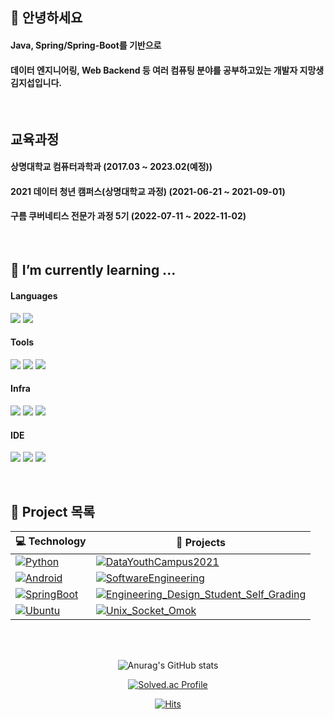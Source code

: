 ## 👋 안녕하세요

#### Java, Spring/Spring-Boot를 기반으로 
#### 데이터 엔지니어링, Web Backend 등 여러 컴퓨팅 분야를 공부하고있는 개발자 지망생 김지섭입니다.


</br>

## 교육과정 

#### 상명대학교 컴퓨터과학과 (2017.03 ~ 2023.02(예정))
#### 2021 데이터 청년 캠퍼스(상명대학교 과정) (2021-06-21 ~ 2021-09-01)
#### 구름 쿠버네티스 전문가 과정 5기 (2022-07-11 ~ 2022-11-02)

<br>

## 🌱 I’m currently learning ...</br>
<p float="left">
 
 #### Languages   
<img src="https://camo.githubusercontent.com/771cc18a712bf9edb0925a86164c34b0d803c4d9177dd4467eff7b777109c723/68747470733a2f2f696d672e736869656c64732e696f2f62616467652f4a6176612d4544384230303f7374796c653d666f722d7468652d6261646765266c6f676f3d6a617661266c6f676f436f6c6f723d7768697465"/> <img src="https://img.shields.io/badge/Python-3776AB?style=for-the-badge&logo=python&logoColor=white"/>

#### Tools   
<img src="https://img.shields.io/badge/Spring-6DB33F?style=for-the-badge&logo=spring&logoColor=white"/> <img src="https://img.shields.io/badge/Spring_Boot-F2F4F9?style=for-the-badge&logo=spring-boot"/> <img src="https://img.shields.io/badge/MySQL-005C84?style=for-the-badge&logo=mysql&logoColor=white"/> 
 
#### Infra 
<img src ="https://img.shields.io/badge/Amazon_AWS-232F3E?style=for-the-badge&logo=amazon-aws&logoColor=white"/> <img src ="https://img.shields.io/badge/Docker-2CA5E0?style=for-the-badge&logo=docker&logoColor=white"/> <img src ="https://img.shields.io/badge/kubernetes-326ce5.svg?&style=for-the-badge&logo=kubernetes&logoColor=white"/>

#### IDE
<img src = "https://img.shields.io/badge/IntelliJIDEA-000000.svg?style=for-the-badge&logo=intellij-idea&logoColor=white"/> <img src = "https://img.shields.io/badge/Jupyter-F37626.svg?&style=for-the-badge&logo=Jupyter&logoColor=white"/> <img src = "https://img.shields.io/badge/PyCharm-000000.svg?&style=for-the-badge&logo=PyCharm&logoColor=white"/>
</p>
 
>>>>>>> 
<!--
**Jeeseob/Jeeseob** is a ✨ _special_ ✨ repository because its `README.md` (this file) appears on your GitHub profile.

Here are some ideas to get you started:

- 🔭 I’m currently working on ...
- 🌱 I’m currently learning ...
- 👯 I’m looking to collaborate on ...
- 🤔 I’m looking for help with ...
- 💬 Ask me about ...
- 📫 How to reach me: ...
- 😄 Pronouns: ...
- ⚡ Fun fact: ...
-->
</br>

## 🔭 Project 목록

<div align="center"> <!--가운데 정렬-->
 
<!-- START OF PROFILE STACK, DO NOT REMOVE -->
| 💻 **Technology** | 🚀 **Projects** |
| - | - |
| [![Python](https://img.shields.io/static/v1?label=&message=Python&color=3C78A9&logo=python&logoColor=FFFFFF)](https://www.python.org/) | [![DataYouthCampus2021](https://img.shields.io/static/v1?label=&message=DataYouthCampus2021&color=000605&logo=github&logoColor=FFFFFF&labelColor=000605)](https://github.com/Jeeseob/DataYouthCampus2021) |
| [![Android](https://img.shields.io/static/v1?label=&message=Android&color=3DDC84&logo=Android&logoColor=FFFFFF)](https://developer.android.com/) | [![SoftwareEngineering](https://img.shields.io/static/v1?label=&message=SoftwareEngineering&color=000605&logo=github&logoColor=FFFFFF&labelColor=000605)](https://github.com/Jeeseob/SoftwareEngineering) |
| [![SpringBoot](https://img.shields.io/static/v1?label=&message=SpringBoot&color=6DB33F&logo=SpringBoot&logoColor=FFFFFF)](https://spring.io/) | [![Engineering_Design_Student_Self_Grading](https://img.shields.io/static/v1?label=&message=Engineering_Design_Student_Self_Grading&color=000605&logo=github&logoColor=FFFFFF&labelColor=000605)](https://github.com/Jeeseob/Engineering_Design_Student_Self_Grading) |
| [![Ubuntu](https://img.shields.io/static/v1?label=&message=Ubuntu&color=E95420&logo=Ubuntu&logoColor=FFFFFF)](https://ubuntu.com/download/desktop) | [![Unix_Socket_Omok](https://img.shields.io/static/v1?label=&message=Unix_Socket_Omok&color=000605&logo=github&logoColor=FFFFFF&labelColor=000605)](https://github.com/Jeeseob/Unix_Socket_Omok) |
<!-- END OF PROFILE STACK, DO NOT REMOVE -->

 </div>
 
 </br>
 </br>
 
 <div align="center"> <!--가운데 정렬-->
 
![Anurag's GitHub stats](https://github-readme-stats.vercel.app/api?username=Jeeseob&show_icons=true&theme=github_dark)
  
 [![Solved.ac Profile](http://mazassumnida.wtf/api/v2/generate_badge?boj=jeeseob5761)](https://solved.ac/jeeseob5761/)
 
 [![Hits](https://hits.seeyoufarm.com/api/count/incr/badge.svg?url=https%3A%2F%2Fgithub.com%2FJeeseob&count_bg=%23284E7C&title_bg=%23555555&icon=&icon_color=%23E7E7E7&title=hits&edge_flat=false)](https://hits.seeyoufarm.com)
  </div>
  
